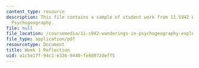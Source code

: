 ```yaml
---
content_type: resource
description: This file contains a sample of student work from 11.S942 Wanderings in
  Psychogeography.
file: null
file_location: /coursemedia/11-s942-wanderings-in-psychogeography-exploring-landscapes-of-history-biography-memory-culture-nature-poetry-surreality-fantasy-and-madness-fall-2020/a1c5e17f94c1e3269440fe8d072deff5_MIT11_s942f20_shao1.pdf
file_type: application/pdf
resourcetype: Document
title: Week 1 Reflection
uid: a1c5e17f-94c1-e326-9440-fe8d072deff5
---
```

